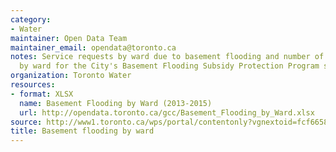```yaml
---
category:
- Water
maintainer: Open Data Team
maintainer_email: opendata@toronto.ca
notes: Service requests by ward due to basement flooding and number of approved applications
  by ward for the City's Basement Flooding Subsidy Protection Program since 2013.
organization: Toronto Water
resources:
- format: XLSX
  name: Basement Flooding by Ward (2013-2015)
  url: http://opendata.toronto.ca/gcc/Basement_Flooding_by_Ward.xlsx
source: http://www1.toronto.ca/wps/portal/contentonly?vgnextoid=fcf66589376be410VgnVCM10000071d60f89RCRD&vgnextchannel=1a66e03bb8d1e310VgnVCM10000071d60f89RCRD
title: Basement flooding by ward
---
```

